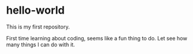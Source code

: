 # hello-world
This is my first repository.  

First time learning about coding, seems like a fun thing to do. Let see how many things I can do with it. 
